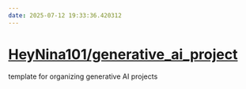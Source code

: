 ```yaml
---
date: 2025-07-12 19:33:36.420312
---
```


# [HeyNina101/generative_ai_project](https://github.com/HeyNina101/generative_ai_project)

template for organizing generative AI projects